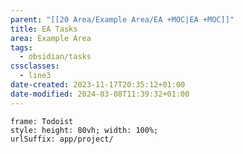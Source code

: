 ```yaml
---
parent: "[[20 Area/Example Area/EA +MOC|EA +MOC]]"
title: EA Tasks
area: Example Area
tags:
  - obsidian/tasks
cssclasses:
  - line3
date-created: 2023-11-17T20:35:12+01:00
date-modified: 2024-03-08T11:39:32+01:00
---
```


```custom-frames
frame: Todoist
style: height: 80vh; width: 100%;
urlSuffix: app/project/
```
